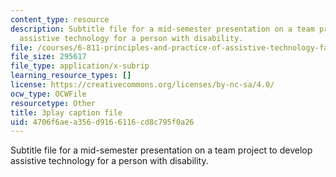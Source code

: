 ```yaml
---
content_type: resource
description: Subtitle file for a mid-semester presentation on a team project to develop
  assistive technology for a person with disability.
file: /courses/6-811-principles-and-practice-of-assistive-technology-fall-2014/4706f6aea356d9166116cd8c795f0a26_EWjWv1YBB7A.srt
file_size: 295617
file_type: application/x-subrip
learning_resource_types: []
license: https://creativecommons.org/licenses/by-nc-sa/4.0/
ocw_type: OCWFile
resourcetype: Other
title: 3play caption file
uid: 4706f6ae-a356-d916-6116-cd8c795f0a26
---
```

Subtitle file for a mid-semester presentation on a team project to develop assistive technology for a person with disability.